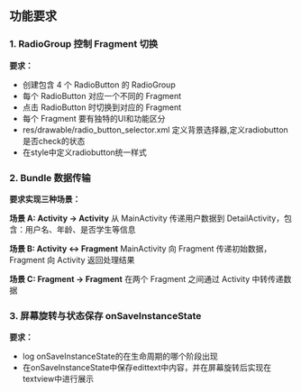 ## 功能要求

### 1. RadioGroup 控制 Fragment 切换
**要求：**
- 创建包含 4 个 RadioButton 的 RadioGroup
- 每个 RadioButton 对应一个不同的 Fragment
- 点击 RadioButton 时切换到对应的 Fragment
- 每个 Fragment 要有独特的UI和功能区分
- res/drawable/radio_button_selector.xml 定义背景选择器,定义radiobutton是否check的状态
- 在style中定义radiobutton统一样式



### 2. Bundle 数据传输
**要求实现三种场景：**

**场景 A: Activity → Activity**
从 MainActivity 传递用户数据到 DetailActivity，包含：用户名、年龄、是否学生等信息

**场景 B: Activity ↔ Fragment**
MainActivity 向 Fragment 传递初始数据，Fragment 向 Activity 返回处理结果

**场景 C: Fragment → Fragment**
在两个 Fragment 之间通过 Activity 中转传递数据

### 3. 屏幕旋转与状态保存 onSaveInstanceState
**要求：**
- log onSaveInstanceState的在生命周期的哪个阶段出现
- 在onSaveInstanceState中保存edittext中内容，并在屏幕旋转后实现在textview中进行展示
